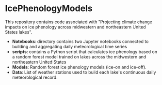 # IcePhenologyModels
This repository contains code associated with "Projecting climate change impacts
on ice phenology across midwestern and northeastern United States lakes".

- **Notebooks**: directory contains two Jupyter notebooks connected to building and aggregating daily meteorological time series
- **scripts**: contains a Python script that calculates ice phenology based on a random forest model trained on lakes across the midwestern and northeastern United States 
- **Models**: Random forest ice phenology models (ice-on and ice-off).
- **Data**: List of weather stations used to build each lake's continuous daily meteorological record.
